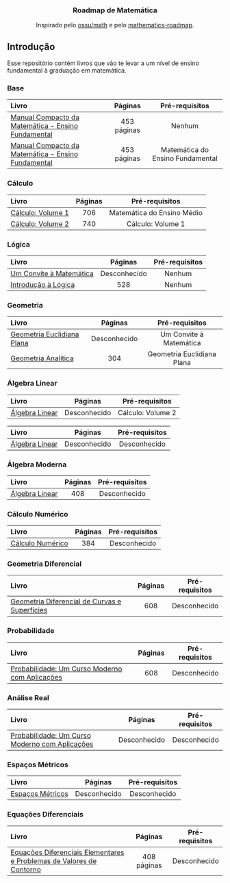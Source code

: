 <h3 align="center">Roadmap de Matemática</h3>
<p align="center">
  Inspirado pelo <a href="https://github.com/ossu/math" target="_blank">ossu/math</a> e pelo <a href="https://github.com/TalalAlrawajfeh/mathematics-roadmap/tree/master" target="_blank">mathematics-roadmap</a>.
</p>

## Introdução
Esse repositório contém livros que vão te levar a um nível de ensino fundamental à graduação em matemática. 

### Base

Livro | Páginas | Pré-requisitos
:-- | :--: | :--:
[Manual Compacto da Matemática - Ensino Fundamental](https://www.leonardoportal.com/p/manuais-compactos-rideel-pdf.html) | 453 páginas | Nenhum
[Manual Compacto da Matemática - Ensino Fundamental](https://www.leonardoportal.com/p/manuais-compactos-rideel-pdf.html) | 453 páginas | Matemática do Ensino Fundamental

### Cálculo

Livro | Páginas | Pré-requisitos
:-- | :--: | :--:
[Cálculo: Volume 1](https://www.amazon.com.br/C%C3%A1lculo-1-James-Stewart/dp/6555584017/ref=sr_1_1?__mk_pt_BR=%C3%85M%C3%85%C5%BD%C3%95%C3%91&crid=XMQ5T9CK1158&keywords=c%C3%A1lculo+volume+1&qid=1702402200&sprefix=c%C3%A1lculo+volum%2Caps%2C283&sr=8-1&ufe=app_do%3Aamzn1.fos.6121c6c4-c969-43ae-92f7-cc248fc6181d) | 706 | Matemática do Ensino Médio
[Cálculo: Volume 2](https://www.amazon.com.br/C%C3%A1lculo-2-James-Stewart/dp/6555584025/ref=sr_1_1?__mk_pt_BR=%C3%85M%C3%85%C5%BD%C3%95%C3%91&crid=1IUP61L0JPQ6I&keywords=c%C3%A1lculo+volume+2&qid=1702402229&sprefix=c%C3%A1lculo+volume+%2Caps%2C206&sr=8-1&ufe=app_do%3Aamzn1.fos.6d798eae-cadf-45de-946a-f477d47705b9) | 740 | Cálculo: Volume 1

### Lógica

Livro | Páginas | Pré-requisitos
:-- | :--: | :--:
[Um Convite à Matemática](https://web.icmc.usp.br/SCATUSU/Boletim_aquisicao/Boletim_Dezembro_2022/Morais_Filho_Um.pdf) | Desconhecido | Nenhum
[Introdução à Lógica](https://www.amazon.com.br/Introdu%C3%A7%C3%A3o-%C3%A0-l%C3%B3gica-Cezar-Mortari/dp/8539306301/ref=sr_1_1?__mk_pt_BR=%C3%85M%C3%85%C5%BD%C3%95%C3%91&crid=265UDOBU11A4C&keywords=introdu%C3%A7%C3%A3o+%C3%A0+l%C3%B3gica&qid=1702402870&sprefix=introdu%C3%A7%C3%A3o+%C3%A0+l%C3%B3g%2Caps%2C549&sr=8-1) | 528 | Nenhum

### Geometria

Livro | Páginas | Pré-requisitos
:-- | :--: | :--:
[Geometria Euclidiana Plana](https://www.amazon.com.br/Geometria-Euclidiana-Plana-Lucas-Marques/dp/8583371067/ref=sr_1_1?__mk_pt_BR=%C3%85M%C3%85%C5%BD%C3%95%C3%91&crid=29DWJFMWIPXR4&keywords=Geometria+Euclidiana+Plana&qid=1702402966&sprefix=geometria+euclidiana+pla%2Caps%2C209&sr=8-1) | Desconhecido | Um Convite à Matemática
[Geometria Analítica](https://www.amazon.com.br/Geometria-Anal%C3%ADtica-Alfredo-Steimbruch/dp/0074504096/ref=sr_1_2?__mk_pt_BR=%C3%85M%C3%85%C5%BD%C3%95%C3%91&crid=1QF36M5CKF27C&keywords=geometria+anal%C3%ADtica&qid=1702404029&sprefix=geometria+anal%C3%ADti%2Caps%2C241&sr=8-2&ufe=app_do%3Aamzn1.fos.6121c6c4-c969-43ae-92f7-cc248fc6181d) | 304 | Geometria Euclidiana Plana

### Álgebra Linear

Livro | Páginas | Pré-requisitos
:-- | :--: | :--:
[Álgebra Linear](https://www.amazon.com.br/Algebra-Linear-Elon-Lages-Lima/dp/8524400897/ref=sr_1_1?__mk_pt_BR=%C3%85M%C3%85%C5%BD%C3%95%C3%91&crid=ZKPMH4TBNYOH&keywords=%C3%81lgebra+Linear+Elon&qid=1702404309&sprefix=%C3%A1lgebra+linear+elon%2Caps%2C243&sr=8-1) | Desconhecido | Cálculo: Volume 2

Livro | Páginas | Pré-requisitos
:-- | :--: | :--:
[Álgebra Linear](https://www.amazon.com.br/Introdu%C3%A7%C3%A3o-%C3%A0-Teoria-dos-N%C3%BAmeros/dp/8524404965/ref=sr_1_1?__mk_pt_BR=%C3%85M%C3%85%C5%BD%C3%95%C3%91&crid=27NJ8GV98VI6J&keywords=Introdu%C3%A7%C3%A3o+%C3%A0+Teoria+dos+N%C3%BAmeros&qid=1702404451&sprefix=introdu%C3%A7%C3%A3o+%C3%A0+teoria+dos+n%C3%BAmer%2Caps%2C204&sr=8-1) | Desconhecido | Desconhecido

### Álgebra Moderna

Livro | Páginas | Pré-requisitos
:-- | :--: | :--:
[Álgebra Linear](https://www.amazon.com.br/%C3%81lgebra-Moderna-Gelson-Iezzi/dp/8547223053/ref=sr_1_1?__mk_pt_BR=%C3%85M%C3%85%C5%BD%C3%95%C3%91&crid=33IIP7YAO59JP&keywords=%C3%81lgebra+Moderna&qid=1702404485&sprefix=%C3%A1lgebra+moder%2Caps%2C210&sr=8-1&ufe=app_do%3Aamzn1.fos.6121c6c4-c969-43ae-92f7-cc248fc6181d) | 408 | Desconhecido

### Cálculo Numérico

Livro | Páginas | Pré-requisitos
:-- | :--: | :--:
[Cálculo Numérico](https://www.amazon.com.br/C%C3%A1lculo-Num%C3%A9rico-L-C-Barroso/dp/8529400895/ref=sr_1_2?__mk_pt_BR=%C3%85M%C3%85%C5%BD%C3%95%C3%91&crid=WY6DXEJ8707I&keywords=C%C3%A1lculo+Num%C3%A9rico&qid=1702404601&sprefix=c%C3%A1lculo+num%C3%A9ri%2Caps%2C206&sr=8-2&ufe=app_do%3Aamzn1.fos.6121c6c4-c969-43ae-92f7-cc248fc6181d) | 384 | Desconhecido

### Geometria Diferencial

Livro | Páginas | Pré-requisitos
:-- | :--: | :--:
[Geometria Diferencial de Curvas e Superfícies](https://www.amazon.com.br/GEOMETRIA-DIFERENCIAL-SUPERF%C3%8DCIES-MANFREDO-PERDIG%C3%83O/dp/8583370249/ref=sr_1_1?__mk_pt_BR=%C3%85M%C3%85%C5%BD%C3%95%C3%91&crid=10B6KXBSP2S93&keywords=Geometria+diferencial+manfredo+perdig%C3%A3o&qid=1702404725&sprefix=geometria+diferencial+manfredo+perdig%C3%A3%2Caps%2C191&sr=8-1) | 608 | Desconhecido

### Probabilidade

Livro | Páginas | Pré-requisitos
:-- | :--: | :--:
[Probabilidade: Um Curso Moderno com Aplicações](https://www.amazon.com.br/Probabilidade-Curso-Moderno-com-Aplica%C3%A7%C3%B5es/dp/8577806219/ref=sr_1_1?__mk_pt_BR=%C3%85M%C3%85%C5%BD%C3%95%C3%91&crid=L2S6L8VZQZLW&keywords=Probabilidade&qid=1702404812&sprefix=probabilidad%2Caps%2C217&sr=8-1&ufe=app_do%3Aamzn1.fos.db68964d-7c0e-4bb2-a95c-e5cb9e32eb12) | 608 | Desconhecido

### Análise Real

Livro | Páginas | Pré-requisitos
:-- | :--: | :--:
[Probabilidade: Um Curso Moderno com Aplicações](https://www.amazon.com.br/An%C3%A1lise-Real-Fun%C3%A7%C3%B5es-Uma-Vari%C3%A1vel/dp/B07FKMB28V/ref=sr_1_1?__mk_pt_BR=%C3%85M%C3%85%C5%BD%C3%95%C3%91&crid=3DX5WMY4K5E3A&keywords=an%C3%A1lise+real+elon&qid=1702404935&sprefix=an%C3%A1lise+real+elo%2Caps%2C212&sr=8-1) | Desconhecido | Desconhecido

### Espaços Métricos

Livro | Páginas | Pré-requisitos
:-- | :--: | :--:
[Espaços Métricos](https://www.amazon.com.br/Espa%C3%A7os-Metricos-Elon-Lages-Lima/dp/8524401583/ref=sr_1_2?__mk_pt_BR=%C3%85M%C3%85%C5%BD%C3%95%C3%91&crid=1IOIRMGDJIV58&keywords=espa%C3%A7os+m%C3%A9tricos&qid=1702404995&sprefix=espa%C3%A7os+m%C3%A9tric%2Caps%2C201&sr=8-2) | Desconhecido | Desconhecido

### Equações Diferenciais

Livro | Páginas | Pré-requisitos
:-- | :--: | :--:
[Equações Diferenciais Elementares e Problemas de Valores de Contorno](https://www.amazon.com.br/Equa%C3%A7%C3%B5es-Diferenciais-Elementares-Problemas-Contorno/dp/8521636946/ref=sr_1_1?crid=F13QIYHGJU1B&keywords=equa%C3%A7%C3%B5es+diferenciais+elementares+e+problemas+de+valores+de+contorno&qid=1702405079&sprefix=Equa%C3%A7%C3%B5es+Diferenciais+Elementares+e+Problemas%2Caps%2C203&sr=8-1&ufe=app_do%3Aamzn1.fos.6a09f7ec-d911-4889-ad70-de8dd83c8a74) | 408 páginas | Desconhecido
